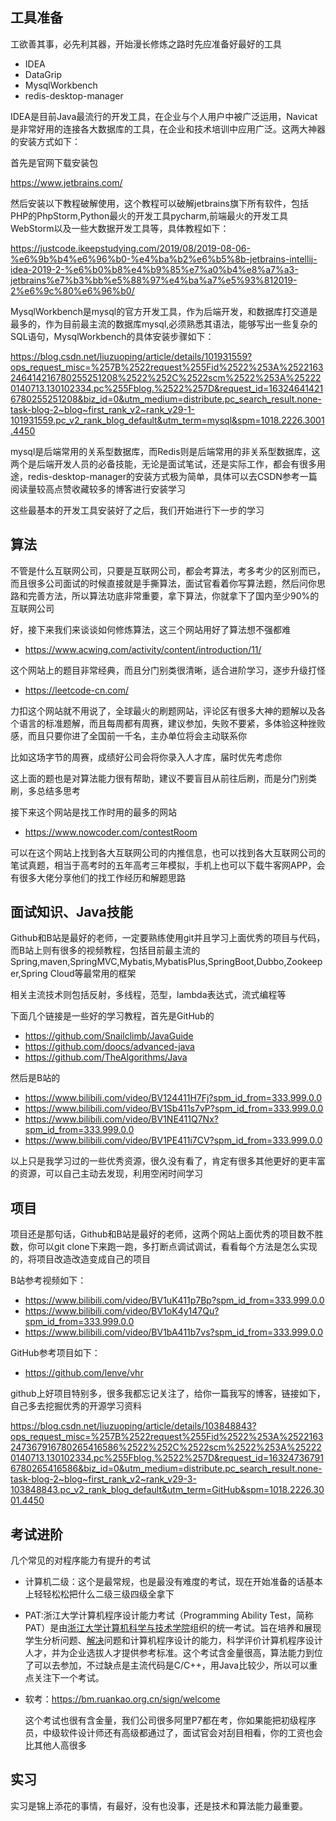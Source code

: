 ##  工具准备

工欲善其事，必先利其器，开始漫长修炼之路时先应准备好最好的工具 

+ IDEA
+ DataGrip
+ MysqlWorkbench
+ redis-desktop-manager

IDEA是目前Java最流行的开发工具，在企业与个人用户中被广泛运用，Navicat是非常好用的连接各大数据库的工具，在企业和技术培训中应用广泛。这两大神器的安装方式如下：

首先是官网下载安装包

https://www.jetbrains.com/

然后安装以下教程破解使用，这个教程可以破解jetbrains旗下所有软件，包括PHP的PhpStorm,Python最火的开发工具pycharm,前端最火的开发工具WebStorm以及一些大数据开发工具等，具体教程如下：

https://justcode.ikeepstudying.com/2019/08/2019-08-06-%e6%9b%b4%e6%96%b0-%e4%ba%b2%e6%b5%8b-jetbrains-intellij-idea-2019-2-%e6%b0%b8%e4%b9%85%e7%a0%b4%e8%a7%a3-jetbrains%e7%b3%bb%e5%88%97%e4%ba%a7%e5%93%812019-2%e6%9c%80%e6%96%b0/

MysqlWorkbench是mysql的官方开发工具，作为后端开发，和数据库打交道是最多的，作为目前最主流的数据库mysql,必须熟悉其语法，能够写出一些复杂的SQL语句，MysqlWorkbench的具体安装步骤如下：

https://blog.csdn.net/liuzuoping/article/details/101931559?ops_request_misc=%257B%2522request%255Fid%2522%253A%2522163246414216780255251208%2522%252C%2522scm%2522%253A%252220140713.130102334.pc%255Fblog.%2522%257D&request_id=163246414216780255251208&biz_id=0&utm_medium=distribute.pc_search_result.none-task-blog-2~blog~first_rank_v2~rank_v29-1-101931559.pc_v2_rank_blog_default&utm_term=mysql&spm=1018.2226.3001.4450

mysql是后端常用的关系型数据库，而Redis则是后端常用的非关系型数据库，这两个是后端开发人员的必备技能，无论是面试笔试，还是实际工作，都会有很多用途，redis-desktop-manager的安装方式极为简单，具体可以去CSDN参考一篇阅读量较高点赞收藏较多的博客进行安装学习

这些最基本的开发工具安装好了之后，我们开始进行下一步的学习

## 算法

不管是什么互联网公司，只要是互联网公司，都会考算法，考多考少的区别而已，而且很多公司面试的时候直接就是手撕算法，面试官看着你写算法题，然后问你思路和完善方法，所以算法功底非常重要，拿下算法，你就拿下了国内至少90%的互联网公司

好，接下来我们来谈谈如何修炼算法，这三个网站用好了算法想不强都难

+ https://www.acwing.com/activity/content/introduction/11/

这个网站上的题目非常经典，而且分门别类很清晰，适合进阶学习，逐步升级打怪

+ https://leetcode-cn.com/

力扣这个网站就不用说了，全球最火的刷题网站，评论区有很多大神的题解以及各个语言的标准题解，而且每周都有周赛，建议参加，失败不要紧，多体验这种挫败感，而且只要你进了全国前一千名，主办单位将会主动联系你

比如这场字节的周赛，成绩好公司会将你录入人才库，届时优先考虑你

这上面的题也是对算法能力很有帮助，建议不要盲目从前往后刷，而是分门别类刷，多总结多思考

接下来这个网站是找工作时用的最多的网站

+ https://www.nowcoder.com/contestRoom

可以在这个网站上找到各大互联网公司的内推信息，也可以找到各大互联网公司的笔试真题，相当于高考时的五年高考三年模拟，手机上也可以下载牛客网APP，会有很多大佬分享他们的找工作经历和解题思路

## 面试知识、Java技能

Github和B站是最好的老师，一定要熟练使用git并且学习上面优秀的项目与代码，而B站上则有很多的视频教程，包括目前最主流的Spring,maven,SpringMVC,Mybatis,MybatisPlus,SpringBoot,Dubbo,Zookeeper,Spring Cloud等最常用的框架

相关主流技术则包括反射，多线程，范型，lambda表达式，流式编程等

下面几个链接是一些好的学习教程，首先是GitHub的

+ https://github.com/Snailclimb/JavaGuide
+ https://github.com/doocs/advanced-java
+ https://github.com/TheAlgorithms/Java

然后是B站的

+ https://www.bilibili.com/video/BV124411H7Fj?spm_id_from=333.999.0.0
+ https://www.bilibili.com/video/BV1Sb411s7vP?spm_id_from=333.999.0.0
+ https://www.bilibili.com/video/BV1NE411Q7Nx?spm_id_from=333.999.0.0
+ https://www.bilibili.com/video/BV1PE411i7CV?spm_id_from=333.999.0.0

以上只是我学习过的一些优秀资源，很久没有看了，肯定有很多其他更好的更丰富的资源，可以自己主动去发现，利用空闲时间学习

## 项目

项目还是那句话，Github和B站是最好的老师，这两个网站上面优秀的项目数不胜数，你可以git clone下来跑一跑，多打断点调试调试，看看每个方法是怎么实现的，将项目改造改造变成自己的项目

B站参考视频如下：

+ https://www.bilibili.com/video/BV1uK411p7Bp?spm_id_from=333.999.0.0
+ https://www.bilibili.com/video/BV1oK4y147Qu?spm_id_from=333.999.0.0
+ https://www.bilibili.com/video/BV1bA411b7vs?spm_id_from=333.999.0.0

GitHub参考项目如下：

+ https://github.com/lenve/vhr

github上好项目特别多，很多我都忘记关注了，给你一篇我写的博客，链接如下，自己多去挖掘优秀的开源学习资料

https://blog.csdn.net/liuzuoping/article/details/103848843?ops_request_misc=%257B%2522request%255Fid%2522%253A%2522163247367916780265416586%2522%252C%2522scm%2522%253A%252220140713.130102334.pc%255Fblog.%2522%257D&request_id=163247367916780265416586&biz_id=0&utm_medium=distribute.pc_search_result.none-task-blog-2~blog~first_rank_v2~rank_v29-3-103848843.pc_v2_rank_blog_default&utm_term=GitHub&spm=1018.2226.3001.4450

## 考试进阶

几个常见的对程序能力有提升的考试

+ 计算机二级：这个是最常规，也是最没有难度的考试，现在开始准备的话基本上轻轻松松把什么二级三级四级全拿下
+ PAT:浙江大学计算机程序设计能力考试（Programming Ability Test，简称PAT）是由[浙江大学计算机科学与技术学院](https://baike.baidu.com/item/浙江大学计算机科学与技术学院/6480763)组织的统一考试。旨在培养和展现学生分析问题、[解决](https://baike.baidu.com/item/解决/32786)问题和计算机程序设计的能力，科学评价计算机程序设计人才，并为企业选拔人才提供参考标准。这个考试含金量很高，算法能力到位了可以去参加，不过缺点是主流代码是C/C++，用Java比较少，所以可以重点关注下一个考试。

+ 软考：https://bm.ruankao.org.cn/sign/welcome

  这个考试也很有含金量，我们公司很多阿里P7都在考，你如果能把初级程序员，中级软件设计师还有高级都通过了，面试官会对刮目相看，你的工资也会比其他人高很多

## 实习

实习是锦上添花的事情，有最好，没有也没事，还是技术和算法能力最重要。





